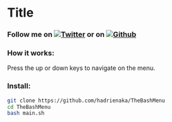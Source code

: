 # Title
### Follow me on [![Twitter][1.2]][1] or on [![Github][6.1]][1]

[1.2]: http://i.imgur.com/tXSoThF.png (twitter icon without padding)
[6.1]: http://i.imgur.com/0o48UoR.png (github icon with padding)
[1]: https://twitter.com/hadrienaka
[6]: http://www.github.com/hadrienaka

### How it works:
Press the up or down keys to navigate on the menu.

### Install:
```bash
git clone https://github.com/hadrienaka/TheBashMenu
cd TheBashMenu
bash main.sh
```
